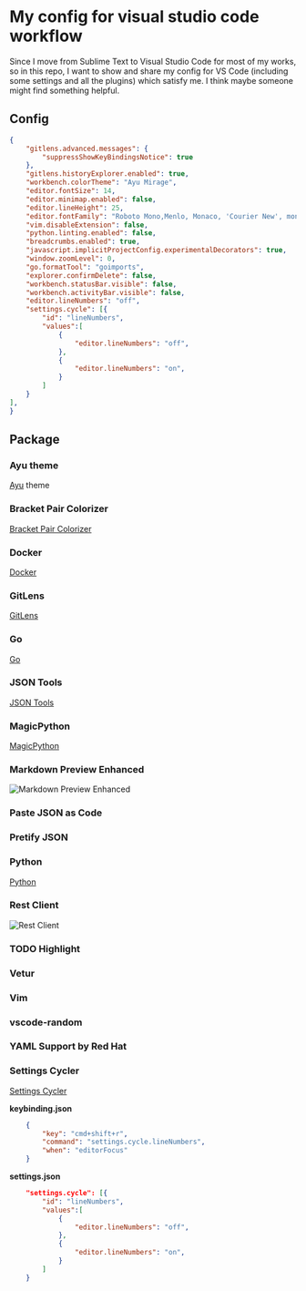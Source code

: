 # My config for visual studio code workflow

Since I move from Sublime Text to Visual Studio Code for most of my works, so in this repo, I want to show and share my config for VS Code (including some settings and all the plugins) which satisfy me. I think maybe someone might find something helpful.

## Config

```json
{
    "gitlens.advanced.messages": {
        "suppressShowKeyBindingsNotice": true
    },
    "gitlens.historyExplorer.enabled": true,
    "workbench.colorTheme": "Ayu Mirage",
    "editor.fontSize": 14,
    "editor.minimap.enabled": false,
    "editor.lineHeight": 25,
    "editor.fontFamily": "Roboto Mono,Menlo, Monaco, 'Courier New', monospace",
    "vim.disableExtension": false,
    "python.linting.enabled": false,
    "breadcrumbs.enabled": true,
    "javascript.implicitProjectConfig.experimentalDecorators": true,
    "window.zoomLevel": 0,
    "go.formatTool": "goimports",
    "explorer.confirmDelete": false,
    "workbench.statusBar.visible": false,
    "workbench.activityBar.visible": false,
    "editor.lineNumbers": "off",
    "settings.cycle": [{
        "id": "lineNumbers",
        "values":[
            {
                "editor.lineNumbers": "off",
            },
            {
                "editor.lineNumbers": "on",
            }
        ]
    }
],
}
```


## Package

### Ayu theme
[Ayu](https://marketplace.visualstudio.com/items?itemName=teabyii.ayu) theme

### Bracket Pair Colorizer
[Bracket Pair Colorizer](https://marketplace.visualstudio.com/items?itemName=CoenraadS.bracket-pair-colorizer)

### Docker
[Docker](https://marketplace.visualstudio.com/items?itemName=PeterJausovec.vscode-docker)

### GitLens
[GitLens](https://marketplace.visualstudio.com/items?itemName=eamodio.gitlens)

### Go
[Go](https://marketplace.visualstudio.com/items?itemName=ms-vscode.Go)

### JSON Tools
[JSON Tools](https://marketplace.visualstudio.com/items?itemName=eriklynd.json-tools)

### MagicPython
[MagicPython]()

### Markdown Preview Enhanced

![Markdown Preview Enhanced](https://i.imgur.com/K8OOqT6.png)

### Paste JSON as Code

### Pretify JSON

### Python
[Python](https://marketplace.visualstudio.com/items?itemName=ms-python.python)

### Rest Client

![Rest Client](https://i.imgur.com/Emne2kK.png)

### TODO Highlight

### Vetur

### Vim

### vscode-random

### YAML Support by Red Hat

### Settings Cycler
[Settings Cycler](https://marketplace.visualstudio.com/items?itemName=hoovercj.vscode-settings-cycler)

**keybinding.json**

```json
    {
        "key": "cmd+shift+r",
        "command": "settings.cycle.lineNumbers",
        "when": "editorFocus"
    }
```

**settings.json**

```json
    "settings.cycle": [{
        "id": "lineNumbers",
        "values":[
            {
                "editor.lineNumbers": "off",
            },
            {
                "editor.lineNumbers": "on",
            }
        ]
    }
```

